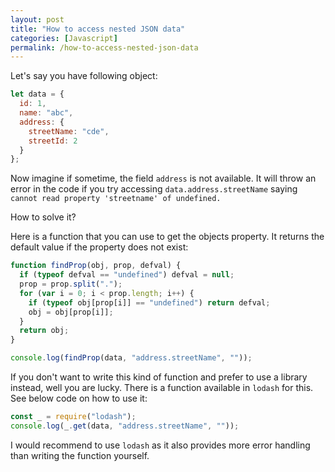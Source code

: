 ```yaml
---
layout: post
title: "How to access nested JSON data"
categories: [Javascript]
permalink: /how-to-access-nested-json-data
---
```


Let's say you have following object:

```javascript
let data = {
  id: 1,
  name: "abc",
  address: {
    streetName: "cde",
    streetId: 2
  }
};
```

Now imagine if sometime, the field `address` is not available. It will throw an error in the code if you try accessing `data.address.streetName` saying `cannot read property 'streetname' of undefined.`

How to solve it?

Here is a function that you can use to get the objects property. It returns the default value if the property does not exist:

```javascript
function findProp(obj, prop, defval) {
  if (typeof defval == "undefined") defval = null;
  prop = prop.split(".");
  for (var i = 0; i < prop.length; i++) {
    if (typeof obj[prop[i]] == "undefined") return defval;
    obj = obj[prop[i]];
  }
  return obj;
}

console.log(findProp(data, "address.streetName", ""));
```

If you don't want to write this kind of function and prefer to use a library instead, well you are lucky. There is a function available in `lodash` for this. See below code on how to use it:

```javascript
const _ = require("lodash");
console.log(_.get(data, "address.streetName", ""));
```

I would recommend to use `lodash` as it also provides more error handling than writing the function yourself.
